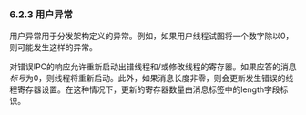### 6.2.3  用户异常

用户异常用于分发架构定义的异常。例如，如果用户线程试图将一个数字除以0，则可能发生这样的异常。

对错误IPC的响应允许重新启动出错线程和/或修改线程的寄存器。如果应答的消息*标号*为0，则线程将重新启动。此外，如果消息长度非零，则会更新发生错误的线程寄存器设置。在这种情况下，更新的寄存器数量由消息标签中的length字段标识。
